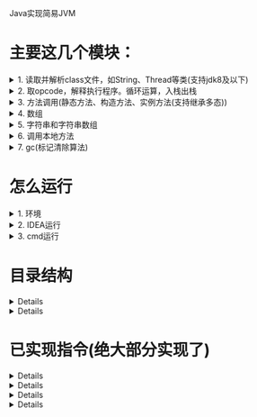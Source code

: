 Java实现简易JVM
#  主要这几个模块：
<details>
    <summary>1. 读取并解析class文件，如String、Thread等类(支持jdk8及以下)</summary>
    
部分类可能在demo运行时用到:
+ `zvm\bytecode\java\lang\System.class `
+ `zvm\bytecode\java\io\PrintStream.class  `
+ `zvm\bytecode\java\lang\Thread.class`
+ `zvm\bytecode\com\zvm\javaclass\integer\Table1.class(注解相关)`
</details>
<details>
<summary>2. 取opcode，解释执行程序。循环运算，入栈出栈</summary>

执行样例：
```java
public class GaussTest {
    public GaussTest() {
    }
    public static void main(String[] args) {
        int sum = 0;
        for(int i = 5; i <= 20; i += 10) {
            sum += i;
        }
        System.out.println(sum);
    }
}
```

输出结果：
```java
file path : GaussTest
20
```
</details>
<details>
<summary>3. 方法调用(静态方法、构造方法、实例方法(支持继承多态))</summary>

- 静态递归方法执行样例(invokestatic)：
```java
public class FibonacciTest {
    public static void main(String[] args) {
        long x = fibonacci(8);
        System.out.println(x);
    }
    private static long fibonacci(long n) {
        if (n <= 1) {
            return n;
        } else {
            return fibonacci(n - 1) + fibonacci(n - 2);
        }
    }
}
```

输出结果：
```java
file path : FibonacciTest
21
```

- 构造方法调用(invokespecial)
```java
public class FibonacciTest {
    public static void main(String[] args) {
        long x = fibonacci(8);
        System.out.println(x);
    }
    private static long fibonacci(long n) {
        if (n <= 1) {
            return n;
        } else {
            return fibonacci(n - 1) + fibonacci(n - 2);
        }
    }
}
```

输出结果：
```java
file path : FibonacciTest
21
```

- 调用实例方法，支持继承多态(invokevirtual)
```java
public class InvokeVirtualTest {
    public static void main(String[] args) {
        Vector2D v2 = new Vector2D(2.1, 2.2);
        Vector2D v3 = new Vector3D(3.1, 3.2, 3.3);
        v2.multiply(2);
        v3.multiply(3);
        System.out.println(v2.x);
        System.out.println(v2.y);
        System.out.println(v3.x);
        System.out.println(v3.y);
        System.out.println(((Vector3D)v3).z);
    }
}
```

输出结果：
```java
file path : ch07/InvokeVirtualTest
4.2
4.4
9.3
9.600000000000001
9.899999999999999
```
</details>
<details>
<summary>4. 数组</summary>

- 一维int数组冒泡排序：
```java
public class BubbleSortTest {
    public static void main(String[] args) {
        int[] arr = {
            22, 84, 77, 11, 95,  9, 78, 56, 
            36, 97, 65, 36, 10, 24 ,92, 48
        };
        //printArray(arr);
        bubbleSort(arr);
        //System.out.println(123456789);
        printArray(arr);
    }
    private static void bubbleSort(int[] arr) {
        boolean swapped = true;
        int j = 0;
        int tmp;
        while (swapped) {
            swapped = false;
            j++;
            for (int i = 0; i < arr.length - j; i++) {
                if (arr[i] > arr[i + 1]) {
                    tmp = arr[i];
                    arr[i] = arr[i + 1];
                    arr[i + 1] = tmp;
                    swapped = true;
                }
            }
        }
    }
    private static void printArray(int[] arr) {
        for (int i : arr) {
            System.out.println(i);
        }
    }
}
```
输出结果：
```java
file path : ch08/BubbleSortTest
9
10
...
```

- 一维double数组冒泡排序
```java
public class DoubleBubbleSortTest {
    public static void main(String[] args) {
        double[] arr = {
            22.2, 84.4, 77.5, 11.2, 95.3,  9.2, 78.2, 56.2,
            36.1, 97.1, 65.1, 36.1, 10.3, 24.3 ,92.3, 48.3
        };

        //printArray(arr);
        bubbleSort(arr);
        //System.out.println(123456789);
        printArray(arr);
    }
    private static void bubbleSort(double[] arr) {
        boolean swapped = true;
        int j = 0;
        double tmp;
        while (swapped) {
            swapped = false;
            j++;
            for (int i = 0; i < arr.length - j; i++) {
                if (arr[i] > arr[i + 1]) {
                    tmp = arr[i];
                    arr[i] = arr[i + 1];
                    arr[i + 1] = tmp;
                    swapped = true;
                }
            }
        }
    }
    private static void printArray(double[] arr) {
        for (double i : arr) {
            System.out.println(i);
        }
    }
}

```

输出结果：
```java
file path : ch08/DoubleBubbleSortTest
9.2
10.3
11.2
22.2
24.3
...
```

</details>

<details>
<summary>5. 字符串和字符串数组</summary>

- 字符串加法，涉及类有java/lang/StringBuilder、java/lang/AbstractStringBuilder、java/lang/Math
、java/util/Arrays、java/io/FilterOutputStream、java/io/OutputStream、 java/io/PrintStream、java/lang/String：
```java
public class StringBuilderTest {
    public static void main(String[] args) {
        String hello = "hello,";
        String world = "world!";
        String str = hello + world;
        System.out.println(str);
    }
}
```
输出结果：
```java
file path : ch09/StringBuilderTest
总内存:8912 分配：8完成 当前已使用:8
总内存:8912 分配：12完成 当前已使用:20
...
hello,world!
...
```

- 字符串数组
```java
public class ArrayDemo {
    public static void main(String[] args) {
        int[] a1 = new int[10];       // newarray
        String[] a2 = new String[10]; // anewarray
        //int[][] a3 = new int[10][10]; // multianewarray
        int x = a1.length;            // arraylength
        a1[0] = 100;                  // iastore
        int y = a1[0];                // iaload
        a2[0] = "0abc";                // aastore
        String s = a2[0];             // aaload
        System.out.println( s);
        a2[1] = "1xxxxyyxyy";
        a2[2] = "2xxxxyyxyy";

        for(int i = 0; i < 3; i++){
            System.out.println(a2[i] + " stringbuilderTest");
        }
    }
}
```

输出结果：
```java
file path : ch09/ArrayDemo
总内存:8912 分配：40完成 当前已使用:40
...
0abc
总内存:8912 分配：8完成 当前已使用:104
总内存:8912 分配：20完成 当前已使用:124
...
0abc stringbuilderTest
总内存:8912 分配：8完成 当前已使用:364
总内存:8912 分配：32完成 当前已使用:396
...
1xxxxyyxyy stringbuilderTest
总内存:8912 分配：8完成 当前已使用:580
总内存:8912 分配：32完成 当前已使用:612
...
2xxxxyyxyy stringbuilderTest
...
```
</details>

<details>
<summary>6. 调用本地方法</summary>

- 只实现了这个方法println，里面调用了arraycopy
```java
public class StringBuilderTest {
    public static void main(String[] args) {
        String hello = "hello,";
        String world = "world!";
        String str = hello + world;
        System.out.println(str);
    }
}
```
输出结果：
```java
file path : ch09/StringBuilderTest
hello,world!
```
</details>

<details>
<summary>7. gc(标记清除算法)</summary>

- 在zvm\src\main\java\com\zvm\memory\JavaHeap.java的HEAP_MAX_SIZE(此例中为32)的大小
```java
public class GCTest1 {
    private static final int SIZE = 3;
    public static void main(String[] args){
        test0();
        test1();
        test2();
    }
    private static void test0() {
        /*字符串会创建22 byte + 8byte的数组:8byte:为String对象，22byte为char[11]*/
        //System.out.println("test0 start");
        int[] arr = new int[SIZE];
        for (int i = 0; i < SIZE; i++){
            arr[i] = 100 + i;
        }
        //System.out.println("test0 start");
    }

    private static void test1() {
        //System.out.println("test1 start");
        int[] arr = new int[SIZE];
        for (int i = 0; i < SIZE; i++){
            arr[i] = 100 + i;
        }
        //System.out.println("test1 start");
    }

    private static void test2() {
        //System.out.println("test2 start");
        int[] arr = new int[SIZE];
        for (int i = 0; i < SIZE; i++){
            arr[i] = 100 + i;
        }
        //System.out.println("test2 start");
    }
}
```
输出结果：
```java
file path : gc/GCTest1
总内存:32 分配：12完成 当前已使用:12
总内存:32 分配：12完成 当前已使用:24
总内存:32 已使用：24 当前需分配：12 
总内存:32 回收情况：24->0 当前需分配：12 
总内存:32 分配：12完成 当前已使用:12
```
</details>

# 怎么运行
<details>
<summary>1. 环境 </summary>

- 在Windows10，基于jdk8开发
- 打印调试信息，可能需要maven引入Gson或fastjson
- 支持解析jdk8及以下版本的类，解释执行demo

</details>

<details>
<summary>2. IDEA运行 </summary>   

<img height="60%" width="80%" src="./draft/howtorun.png">
</details> 

<details>
<summary>3. cmd运行 </summary>   

```bash
java -classpath E:\JAVA\Maven\com\alibaba\fastjson\1.2.62\fastjson-1.2.62.jar;E:\JAVA\Maven\com\google\code\gson\gson\2.8.5\gson-2.8.5.jar;F:\projects\zvm\target\classes com.zvm.JavaMain -Xjre F:\LAMP\Java\jdk1.8.0_45\jre -cp F:\projects\zvm\bytecode gc.GCTest1
```
运行结果：  
<img height="60%" width="80%" src="./draft/howtorun_cmd.png">
</details> 

# 目录结构
<details>
<sumary>1. 第一级目录</sumary>

```
- bytecode\  #编译后的字节文件
- javaclass\ #测试demo的源文件
- src\       #源代码
```
注：由jdk1.8.0_45\jre\lib\rt.jar中的java文件夹得到zvm\bytecode\java文件夹
</details>

<details>
<sumary>2. 源代码目录</sumary>

```bash
com\zvm
    basestruct\                 #读取字节码为内存中ClassFile时的基本数据结构
    classfile\                  #类解析相关
       attribute\               #属性表：jdk8中的23种属性
       constantpool\            #常量池：jdk8中10种常量类型
       ClassFile.java           #解析后的class文件
       cp_info.java             #ClassFile中的常量池表示
       field_info.java          #ClassFile中的字段表示
       IOUtils.java             #解析字节码的工具类
       method_info.java         #ClassFile中的方法表示
       ZvmClassLoader.java      #待重构
    draft\
    gc\
       GC.java                  #GC类，目前只有标记清除算法
    interpreter\                
       CallSite.java            #调用方法时的入口
       CodeUtils.java           #控制pc的工具类
       Descriptor.java          #方法调用时，表示返回数据和入参结构
       Interpreter.java         #取opcode并执行的类
       Opcode.java              #指令
       Ref.java                 #表示methodRef或fieldRef:含类名、描述符、方法名/字段名
    jnative\java\lang\           #预留实现本地方法
    memory\
       ArrayFields.java         #保存堆中的数组
       JavaHeap.java            #表示堆，对象和数组都分配在这
       MethodArea.java          #方法区
       ObjectFields.java        #表示堆中的对象
    runtime\                    #运行时数据
       struct\                  #一些基本数据结构
       JavaClass.java           #运行时表示：ClassFile的入口，加一些类的信息
       JavaFrame.java           #运行时表示：一个方法所用的帧
       JThread.java             #运行时表示：一个线程(目前未实现多线程)
       LocalVars.java           #运行时表示：帧中的局部变量表
       OperandStack.java        #运行时表示：帧中的操作数栈
       RunTimeEnv.java          #运行时的环境，包括JavaHeap、MethodMrea等
       StaticVars.java          #JavaClass中的静态字段分配内存
       ThreadStack.java         #线程栈：运行时，方法调用帧由底至上组成线程栈
    utils\
       TypeUtils.java           #类型转换工具类
       Vars.java                #供LocalVars、LocalVars、ObjectFields继承使用
    Cmd.java                    #解析命令行
    JavaMain.java               #启动入口类，含main方法
    ZVM.java                    #表示虚拟机
```

</details>

# 已实现指令(绝大部分实现了)
<details>
<sumary>1. 加载(load)、存储(store)指令,将数据在局部变量表和操作数栈中来回传输</sumary>

- 局部变量表->操作数栈：dload,dload_n; iload,iload_n; lload,lload_n; aload,aload_n  
- 操作数栈->局部变量表：dstore,dstore_n; istore,istore_n; lstore,lstore_n; astore,astore_n  
- 常量到操作数栈: bipush,ldc,ldc_w,ldc2_w,iconst_n
</details>

<details>
<sumary>2. 运算指令</sumary>

- 加法：iadd,ladd  
- 减法: lsub  
- 乘法: dmul
- 自增: iinc  
- 比较: lcmp  
</details>

<details>
<sumary>3. 类型转换指令</sumary>

- 待完成
</details>

<details>

<details>
<sumary>4. 对象创建和操作</sumary>

- 创建实例: new  
- 创建数组：anewarray,newarray
- 访问类或实例字段:getstatic,getfield,putfield  
- 将一个数组元素加载到操作数栈：iaload,laload,faload,daload,aaload  
- 将一个操作数栈的值存储到数组中：iastore, lastore, fastore, dastore, aastore
- 获得数组的长度：arraylength  
- 检查类实例类型的指令：instanceof、checkcast待实现  
</details>

<details>
<sumary>5. 操作数栈管理</sumary>

- pop, pop2, dup, dup2, dup_x1, dup2_x1, dup_x2, dup2_x2, swap
</details>

<details>
<sumary>6. 控制转移</sumary>

- 条件分支：ifeq, ifne, iflt, ifle, ifgt, ifge, ifnull, ifnonnull, if_icmpeq,
       if_icmpne, if_icmplt, if_icmple, if_icmpgt if_icmpge, if_acmpeq, if_acmpne
- 复合条件分支：tableswitch, lookupswitch待实现
- 无条件分支: goto, goto_w, jsr, jsr_w, ret.  
</details>

<details>
<sumary>7. 方法调用和返回 </sumary>

- invokevirtual: 调用对象实例方法，根据对象实际类型分派  
- invokespecial：特殊处理的实例方法：实例初始化方法，父类方法   
- invokestatic：调用类方法 
- invokeinterface：待实现 
- 返回指令： ireturn(used to return values of type  boolean ,  byte ,  char ,  short , or  int ), lreturn, freturn, dreturn, and areturn
</details>

<details>
<sumary>8. 抛出异常 </sumary>
 
- 待实现
</details>
<details>
<sumary>9. 同步 </sumary>
 
- 待实现
</details>

# 引用和参考
<details>
<sumary>1. 文档、书籍参考 </sumary>

- java虚拟机规范：https://docs.oracle.com/javase/specs/jvms/se8/jvms8.pdf
- 《自己动手写Java虚拟机》
- java虚拟机规范(java se7)中文版
- java虚拟机规范(java se8)中文版
- 周志明的《深入理解java虚拟机》
</details>

<details>
<sumary>2. 代码参考 </sumary>

- go实现jvm：https://github.com/zxh0/jvmgo-book
- c++实现的java虚拟机：https://github.com/kelthuzadx/yvm
- Hotspot源码：https://github.com/tzh476/Hotspot
</details>

<details>
<sumary>3. 工具 </sumary>

- 类解析工具：https://github.com/zxh0/classpy
</details>


